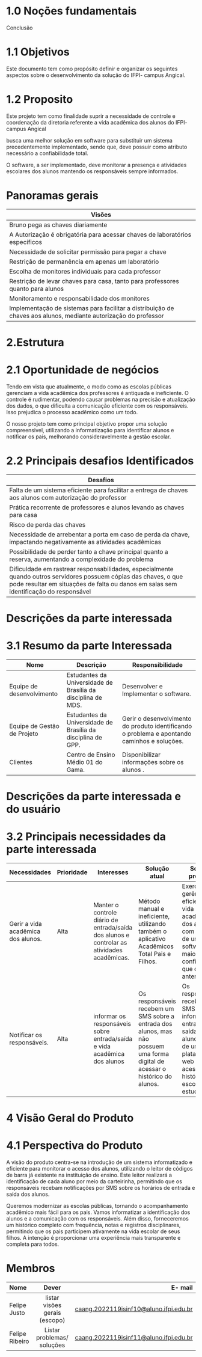 # 1.0 Noções fundamentais
  Conclusão

# 1.1 Objetivos

Este documento tem como propósito definir e organizar os seguintes aspectos sobre o desenvolvimento da solução do IFPI- campus Angical.

# 1.2 Proposito
Este projeto tem como finalidade suprir a necessidade de controle e coordenação da diretoria referente a vida acadêmica dos alunos do IFPI- campus Angical

busca uma melhor solução em software para substituir um sistema precedentemente implementado, sendo que, deve possuir como atributo necessário a confiabilidade total.

O software, a ser implementado, deve monitorar a presença e atividades escolares dos alunos mantendo os responsáveis sempre informados.

# Panoramas gerais

| Visões  |
| --------------|
| Bruno pega as chaves diariamente |
| A Autorização é obrigatória para acessar chaves de laboratórios específicos |
| Necessidade de solicitar permissão para pegar a chave |
| Restrição de permanência em apenas um laboratório |
| Escolha de monitores individuais para cada professor |
| Restrição de levar chaves para casa, tanto para professores quanto para alunos |
| Monitoramento e responsabilidade dos monitores |
| Implementação de sistemas para facilitar a distribuição de chaves aos alunos, mediante autorização do professor |

# 2.Estrutura
# 2.1 Oportunidade de negócios
Tendo em vista que atualmente, o modo como as escolas públicas gerenciam a vida acadêmica dos professores é antiquada e ineficiente. O controle é rudimentar, podendo causar problemas na precisão e atualização dos dados, o que dificulta a comunicação eficiente com os responsáveis. Isso prejudica o processo acadêmico como um todo.

O nosso projeto tem como principal objetivo propor uma solução compreensivel, utilizando a informatização para identificar alunos e notificar os pais, melhorando consideravelmente a gestão escolar.

# 2.2 Principais desafios Identificados
| Desafios |
|--------------|
|Falta de um sistema eficiente para facilitar a entrega de chaves aos alunos com autorização do professor|
|Prática recorrente de professores e alunos levando as chaves para casa|
|Risco de perda das chaves|
|Necessidade de arrebentar a porta em caso de perda da chave, impactando negativamente as atividades acadêmicas|
|Possibilidade de perder tanto a chave principal quanto a reserva, aumentando a complexidade do problema|
|Dificuldade em rastrear responsabilidades, especialmente quando outros servidores possuem cópias das chaves, o que pode resultar em situações de falta ou danos em salas sem identificação do responsável

# Descrições da parte interessada 
# 3.1 Resumo da parte Interessada 
| Nome | Descrição | Responsibilidade
| --- | --- | --- |
| Equipe de desenvolvimento| Estudantes da Universidade de Brasília da disciplina de MDS.| Desenvolver e Implementar o software.
| Equipe de Gestão de Projeto | Estudantes da Universidade de Brasília da disciplina de GPP. | Gerir o desenvolvimento do produto identificando o problema e apontando caminhos e soluções.
| Clientes | Centro de Ensino Médio 01 do Gama. | Disponibilizar informações sobre os alunos .

# Descrições da parte interessada e do usuário 

# 3.2 Principais necessidades da parte interessada
| Necessidades | Prioridade | Interesses | Solução atual | Solução proposta
| ------------- | ------------- | ------------- | ------------- | -------------
| Gerir a vida acadêmica dos alunos. | Alta  | Manter o controle diário de entrada/saída dos alunos e controlar as atividades acadêmicas. | Método manual e ineficiente, utilizando também o aplicativo Acadêmicos Total Pais e Filhos. | Exercer uma gerência mais eficiente da vida acadêmica dos alunos com o auxílio de um software com maior confiabilidade que o sistema anterior.
| Notificar os responsáveis.  | Alta  | informar os responsáveis sobre entrada/saída e vida acadêmica dos alunos | Os responsáveis recebem um SMS sobre a entrada dos alunos, mas não possuem uma forma digital de acessar o histórico do alunos. | Os responsáveis receberão um SMS informando a entrada e saída do aluno, além de uma plataforma web para acessar o histórico escolar do estudante.

# 4 Visão Geral do Produto
# 4.1 Perspectiva do Produto
A visão do produto centra-se na introdução de um sistema informatizado e eficiente para monitorar o acesso dos alunos, utilizando o leitor de códigos de barra já existente na instituição de ensino. Este leitor realizará a identificação de cada aluno por meio da carteirinha, permitindo que os responsáveis recebam notificações por SMS sobre os horários de entrada e saída dos alunos.

Queremos modernizar as escolas públicas, tornando o acompanhamento acadêmico mais fácil para os pais. Vamos informatizar a identificação dos alunos e a comunicação com os responsáveis. Além disso, forneceremos um histórico completo com frequência, notas e registros disciplinares, permitindo que os pais participem ativamente na vida escolar de seus filhos. A intenção é proporcionar uma experiência mais transparente e completa para todos. 

# Membros
| Nome | Dever |  E- mail | 
| :---         |     :---:      |          ---: |
| Felipe Justo | listar visões gerais (escopo)     | caang.2022119isinf10@aluno.ifpi.edu.br   | 
| Felipe Ribeiro | Listar problemas/ soluções  | caang.2022119isinf11@aluno.ifpi.edu.br     | 
